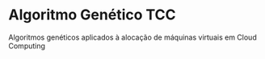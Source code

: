 # Algoritmo Genético TCC

Algoritmos genéticos aplicados à alocação de máquinas virtuais em Cloud Computing
